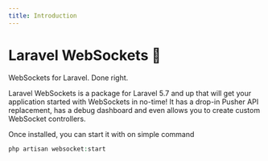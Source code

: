 ```yaml
---
title: Introduction
---
```


# Laravel WebSockets :rocket:
WebSockets for Laravel. Done right.

Laravel WebSockets is a package for Laravel 5.7 and up that will get your application started with WebSockets in no-time!  It has a drop-in Pusher API replacement, has a debug dashboard and even allows you to create custom WebSocket controllers.

Once installed, you can start it with on simple command

```php
php artisan websocket:start
```
